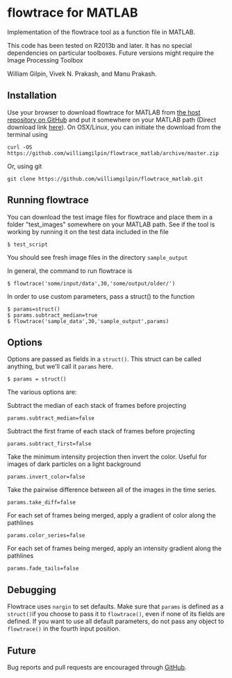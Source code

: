 # flowtrace for MATLAB

Implementation of the flowtrace tool as a function file in MATLAB.

This code has been tested on R2013b and later. It has no special dependencies on particular toolboxes. Future versions might require the Image Processing Toolbox

William Gilpin, Vivek N. Prakash, and Manu Prakash.

## Installation

Use your browser to download flowtrace for MATLAB from [the host repository on GitHub](https://github.com/williamgilpin/flowtrace_matlab) and put it somewhere on your MATLAB path (Direct download link [here](https://github.com/williamgilpin/flowtrace_matlab/archive/master.zip)). On OSX/Linux, you can initiate the download from the terminal using

	curl -OS https://github.com/williamgilpin/flowtrace_matlab/archive/master.zip

Or, using git

	git clone https://github.com/williamgilpin/flowtrace_matlab.git

## Running flowtrace

You can download the test image files for flowtrace and place them in a folder "test_images" somewhere on your MATLAB path. See if the tool is working by running it on the test data included in the file

    $ test_script

You should see fresh image files in the directory `sample_output`

In general, the command to run flowtrace is

    $ flowtrace('some/input/data',30,'some/output/older/')

In order to use custom parameters, pass a struct() to the function

    $ params=struct()
    $ params.subtract_median=true
    $ flowtrace('sample_data',30,'sample_output',params)

## Options

Options are passed as fields in a `struct()`. This struct can be called anything,
but we'll call it `params` here.
    
    $ params = struct()

The various options are:

Subtract the median of each stack of frames before projecting

	params.subtract_median=false

Subtract the first frame of each stack of frames before projecting

	params.subtract_first=false

Take the minimum intensity projection then invert the color. Useful for images of dark particles on a light background

	params.invert_color=false

Take the pairwise difference between all of the images in the time series.

	params.take_diff=false

For each set of frames being merged, apply a gradient of color along the pathlines

	params.color_series=false

For each set of frames being merged, apply an intensity gradient along the pathlines 

	params.fade_tails=false

## Debugging

Flowtrace uses `nargin` to set defaults. Make sure that `params` is defined as a `struct()`if you choose to pass it to `flowtrace()`, even if none of its fields are defined. If you want to use all default parameters, do not pass any object to `flowtrace()` in the fourth input position.

## Future

Bug reports and pull requests are encouraged through [GitHub](https://github.com/williamgilpin/flowtrace_matlab).


<script>
  (function(i,s,o,g,r,a,m){i['GoogleAnalyticsObject']=r;i[r]=i[r]||function(){
  (i[r].q=i[r].q||[]).push(arguments)},i[r].l=1*new Date();a=s.createElement(o),
  m=s.getElementsByTagName(o)[0];a.async=1;a.src=g;m.parentNode.insertBefore(a,m)
  })(window,document,'script','//www.google-analytics.com/analytics.js','ga');

  ga('create', 'UA-52823035-4', 'auto');
  ga('send', 'pageview');

</script>


